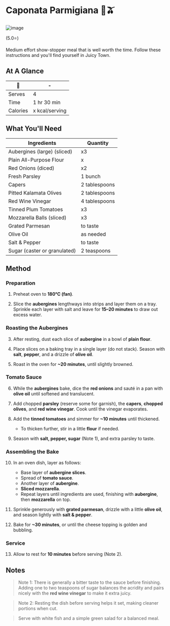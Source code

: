 # Caponata Parmigiana 🍆🫒

![image](https://drive.google.com/uc?export=view&id=1bqnZcGa9WX5sEChlxTDE0OgLI2Hw0krv)

[//]: # (when adding google drive link, just replace the asset id, don't change anything else about the above link otherwise the image will not display)

[//]: # (remember to give rating and delete the green heart if not a whole-health dish)

(5.0⭐️)

Medium effort show-stopper meal that is well worth the time. Follow these instructions and you'll find yourself in Juicy Town.

## At A Glance

🍆 | -
-- | --
Serves | 4
Time | 1 hr 30 min
Calories | x kcal/serving

## What You'll Need

| Ingredients                  | Quantity      |
| ---------------------------- | ------------- |
| Aubergines (large) (sliced)  | x3            |
| Plain All-Purpose Flour      | x             |
| Red Onions (diced)           | x2            |
| Fresh Parsley                | 1 bunch       |
| Capers                       | 2 tablespoons |
| Pitted Kalamata Olives       | 2 tablespoons |
| Red Wine Vinegar             | 4 tablespoons |
| Tinned Plum Tomatoes         | x3            |
| Mozzarella Balls (sliced)    | x3            |
| Grated Parmesan              | to taste      |
| Olive Oil                    | as needed     |
| Salt & Pepper                | to taste      |
| Sugar (caster or granulated) | 2 teaspoons   |

## Method

### **Preparation**

1. Preheat oven to **180°C (fan)**.

2. Slice the **aubergines** lengthways into strips and layer them on a tray. Sprinkle each layer with salt and leave for **15–20 minutes** to draw out excess water.

### **Roasting the Aubergines**

3. After resting, dust each slice of **aubergine** in a bowl of **plain flour**.

4. Place slices on a baking tray in a single layer (do not stack). Season with **salt**, **pepper**, and a drizzle of **olive oil**.

5. Roast in the oven for **~20 minutes**, until slightly browned.

### **Tomato Sauce**

6. While the **aubergines** bake, dice the **red onions** and sauté in a pan with **olive oil** until softened and translucent.

7. Add chopped **parsley** (reserve some for garnish), the **capers**, **chopped olives**, and **red wine vinegar**. Cook until the vinegar evaporates.

8. Add the **tinned tomatoes** and simmer for **~10 minutes** until thickened.
    - To thicken further, stir in a little **flour** if needed.
    
9. Season with **salt, pepper, sugar** (Note 1), and extra parsley to taste.

### **Assembling the Bake**

10. In an oven dish, layer as follows:
    - Base layer of **aubergine slices**.
    - Spread of **tomato sauce**.
    - Another layer of **aubergine**.
    - **Sliced mozzarella**.
    - Repeat layers until ingredients are used, finishing with **aubergine**, then **mozzarella** on top.

11. Sprinkle generously with **grated parmesan**, drizzle with a little **olive oil**, and season lightly with **salt & pepper**.

12. Bake for **~30 minutes**, or until the cheese topping is golden and bubbling.

### **Service**

13. Allow to rest for **10 minutes** before serving (Note 2).

## Notes

> Note 1: There is generally a bitter taste to the sauce before finishing. Adding one to two teaspoons of sugar balances the acridity and pairs nicely with the **red wine vinegar** to make it extra juicy. 

> Note 2: Resting the dish before serving helps it set, making cleaner portions when cut. 

> Serve with white fish and a simple green salad for a balanced meal.